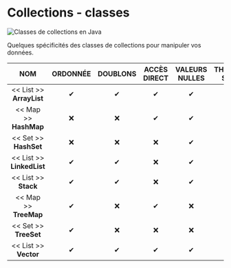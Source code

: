 # Collections - classes

![Classes de collections en Java](https://nsa40.casimages.com/img/2020/07/04/20070409325245263.png)

Quelques spécificités des classes de collections pour manipuler vos données.

|NOM|ORDONNÉE|DOUBLONS|ACCÈS DIRECT|VALEURS NULLES|THREAD-SAFE|
|:--:|:--:|:--:|:--:|:--:|:--:|
|\<\< List \>\><br>**ArrayList**|✔|✔|✔|✔|❌|
|\<\< Map \>\><br>**HashMap**|❌|❌|✔|✔|❌|
|\<\< Set \>\><br>**HashSet**|❌|❌|❌|✔|❌|
|\<\< List \>\><br>**LinkedList**|✔|✔|❌|✔|❌|
|\<\< List \>\><br>**Stack**|✔|✔|❌|✔|✔|
|\<\< Map \>\><br>**TreeMap**|✔|❌|✔|❌|❌|
|\<\< Set \>\><br>**TreeSet**|✔|❌|❌|❌|❌|
|\<\< List \>\><br>**Vector**|✔|✔|✔|✔|✔|

